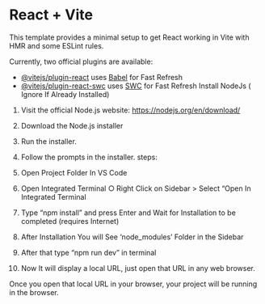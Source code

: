 # React + Vite

This template provides a minimal setup to get React working in Vite with HMR and some ESLint rules.

Currently, two official plugins are available:

- [@vitejs/plugin-react](https://github.com/vitejs/vite-plugin-react/blob/main/packages/plugin-react/README.md) uses [Babel](https://babeljs.io/) for Fast Refresh
- [@vitejs/plugin-react-swc](https://github.com/vitejs/vite-plugin-react-swc) uses [SWC](https://swc.rs/) for Fast Refresh
 Install NodeJs ( Ignore If Already Installed)
1. Visit the official Node.js website:
https://nodejs.org/en/download/
2. Download the Node.js installer
3. Run the installer.
4. Follow the prompts in the installer.
 steps:

1. Open Project Folder In VS Code
2. Open Integrated Terminal
○ Right Click on Sidebar > Select “Open In Integrated Terminal

3. Type “npm install” and press Enter and Wait for Installation to be completed (requires
Internet)

4. After Installation You will See ‘node_modules’ Folder in the Sidebar
5. After that type “npm run dev” in terminal

6. Now It will display a local URL, just open that URL in any web browser.

Once you open that local URL in your browser, your project will be running in the browser.